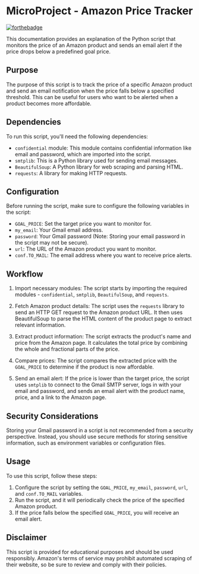 # MicroProject - Amazon Price Tracker

[![forthebadge](https://forthebadge.com/images/badges/made-with-python.svg)](https://forthebadge.com)

This documentation provides an explanation of the Python script that monitors the price of an Amazon product and sends an email alert if the price drops below a predefined goal price.

## Purpose
The purpose of this script is to track the price of a specific Amazon product and send an email notification when the price falls below a specified threshold. This can be useful for users who want to be alerted when a product becomes more affordable.

## Dependencies
To run this script, you'll need the following dependencies:
- `confidential` module: This module contains confidential information like email and password, which are imported into the script.
- `smtplib`: This is a Python library used for sending email messages.
- `BeautifulSoup`: A Python library for web scraping and parsing HTML.
- `requests`: A library for making HTTP requests.

## Configuration
Before running the script, make sure to configure the following variables in the script:

- `GOAL_PRICE`: Set the target price you want to monitor for.
- `my_email`: Your Gmail email address.
- `password`: Your Gmail password (Note: Storing your email password in the script may not be secure).
- `url`: The URL of the Amazon product you want to monitor.
- `conf.TO_MAIL`: The email address where you want to receive price alerts.

## Workflow
1. Import necessary modules: The script starts by importing the required modules - `confidential`, `smtplib`, `BeautifulSoup`, and `requests`.

2. Fetch Amazon product details: The script uses the `requests` library to send an HTTP GET request to the Amazon product URL. It then uses BeautifulSoup to parse the HTML content of the product page to extract relevant information.

3. Extract product information: The script extracts the product's name and price from the Amazon page. It calculates the total price by combining the whole and fractional parts of the price.

4. Compare prices: The script compares the extracted price with the `GOAL_PRICE` to determine if the product is now affordable.

5. Send an email alert: If the price is lower than the target price, the script uses `smtplib` to connect to the Gmail SMTP server, logs in with your email and password, and sends an email alert with the product name, price, and a link to the Amazon page.

## Security Considerations
Storing your Gmail password in a script is not recommended from a security perspective. Instead, you should use secure methods for storing sensitive information, such as environment variables or configuration files.

## Usage
To use this script, follow these steps:
1. Configure the script by setting the `GOAL_PRICE`, `my_email`, `password`, `url`, and `conf.TO_MAIL` variables.
2. Run the script, and it will periodically check the price of the specified Amazon product.
3. If the price falls below the specified `GOAL_PRICE`, you will receive an email alert.

## Disclaimer
This script is provided for educational purposes and should be used responsibly. Amazon's terms of service may prohibit automated scraping of their website, so be sure to review and comply with their policies.

